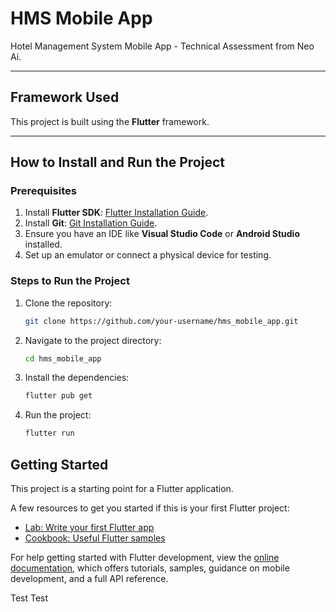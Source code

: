 # HMS Mobile App

Hotel Management System Mobile App - Technical Assessment from Neo Ai.

---

## Framework Used

This project is built using the **Flutter** framework.

---

## How to Install and Run the Project

### Prerequisites
1. Install **Flutter SDK**: [Flutter Installation Guide](https://docs.flutter.dev/get-started/install).
2. Install **Git**: [Git Installation Guide](https://git-scm.com/book/en/v2/Getting-Started-Installing-Git).
3. Ensure you have an IDE like **Visual Studio Code** or **Android Studio** installed.
4. Set up an emulator or connect a physical device for testing.

### Steps to Run the Project
1. Clone the repository:
   ```bash
   git clone https://github.com/your-username/hms_mobile_app.git

2. Navigate to the project directory:
    ```bash
    cd hms_mobile_app

3. Install the dependencies:
    ```bash
    flutter pub get

4. Run the project:
    ```bash
    flutter run

## Getting Started

This project is a starting point for a Flutter application.

A few resources to get you started if this is your first Flutter project:

- [Lab: Write your first Flutter app](https://docs.flutter.dev/get-started/codelab)
- [Cookbook: Useful Flutter samples](https://docs.flutter.dev/cookbook)

For help getting started with Flutter development, view the
[online documentation](https://docs.flutter.dev/), which offers tutorials,
samples, guidance on mobile development, and a full API reference.

Test Test
